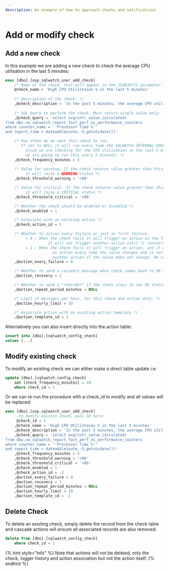 ```yaml
---
description: An example of how to approach checks and notifications
---
```


# Add or modify check

## Add a new check

In this example we are adding a new check to check the average CPU utilisation in the last 5 minutes:

```sql
exec [dbo].[usp_sqlwatch_user_add_check]
	/* Name of the check, this will appear in the {SUBJECT} parameter: */
	@check_name = 'High CPU Utilistaion % in the last 5 minutes'
	
	/* description of the check: */
	,@check_description = 'In the past 5 minutes, the average CPU utilistaion was higher than expected'
	
	/* SQL Query to perform the check. Must return single value only: */
	,@check_query = 'select avg(cntr_value_calculated) 
from dbo.vw_sqlwatch_report_fact_perf_os_performance_counters
where counter_name = ''Processor Time %''
and report_time > dateadd(minute,-5,getutcdate())'

	/* How often do we want this check to run.
	   If set to NULL it will run every time the SQLWATCH-INTERNAL-CHECKS job runs: 
		 Since we are checking for the CPU utilisation in the last 5 minutes, 
		 we are going to run this every 5 minutes: */
	,@check_frequency_minutes = 5
	
	/* Value for warning. If the check returns value greater than this, 
		 it will raise a WARNING status */
	,@check_threshold_warning = '>60'

	/* Value for critical. If the check returns value greater than this, 
		 it will raise a CRITICAL status */
	,@check_threshold_critical = '>80'

	/* Whether the check should be enabled or disabled */
	,@check_enabled = 1

	/* Assosiate with an existing action */
	,@check_action_id = 1

	/* Whether to action every failure or just on first failure.
		 = 0 : When the check fails it will trigger an action on the first failure. 
				   It will not trigger another action until it recovers back to OK and fails again
		 = 1 : When the check fails it will trigger an action, and it will be triggering
					 an action every time the value changes and is not OK. It will NOT trigger
					 another action if the value does not change. We can use "reminders" for that */
	,@action_every_failure = 0

	/* Whether to send a recovery message when check comes back to OK */
	,@action_recovery = 1

	/* Whether to send a "reminder" if the check stays in non OK status */
	,@action_repeat_period_minutes = NULL

	/* Limit of messages per hour, for this check and action only: */
	,@action_hourly_limit = 10

	/* Assosiate action with an existing action template */
	,@action_template_id = 1
```

Alternatively you can also insert directly into the action table:

```sql
insert into [dbo].[sqlwatch_config_check]
values (...)
```

## Modify existing check

To modify an existing check we can either make a direct table update i.e:

```sql
update [dbo].[sqlwatch_config_check]
    set [check_frequency_minutes] = 10
    where check_id = 1
```

Or we can re-run the procedure with a check\_id to modify and all values will be replaced:

```sql
exec [dbo].[usp_sqlwatch_user_add_check]
	--to modify existin check, pass ID here:
	 @check_id = 1
	,@check_name = 'High CPU Utilistaion % in the last 5 minutes'
	,@check_description = 'In the past 5 minutes, the average CPU utilistaion was higher than expected'
	,@check_query = 'select avg(cntr_value_calculated) 
from dbo.vw_sqlwatch_report_fact_perf_os_performance_counters
where counter_name = ''Processor Time %''
and report_time > dateadd(minute,-5,getutcdate())'
	,@check_frequency_minutes = 5
	,@check_threshold_warning = '>60'
	,@check_threshold_critical = '>80'
	,@check_enabled = 1
	,@check_action_id = -2
	,@action_every_failure = 0
	,@action_recovery = 1
	,@action_repeat_period_minutes = NULL
	,@action_hourly_limit = 10
	,@action_template_id = -1
```

## Delete Check

To delete an existing check, simply delete the record from the check table and cascade actions will ensure all associated records are also removed.

```sql
delete from [dbo].[sqlwatch_config_check]
    where check_id = 1
```

{% hint style="info" %}
Note that actions will not be deleted, only the check, logger history and action association but not the action itself. 
{% endhint %}


